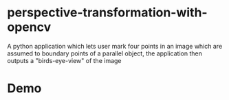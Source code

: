 # perspective-transformation-with-opencv
A python application which lets user mark four points in an image which are assumed to boundary points of a parallel object, the application then outputs a "birds-eye-view" of the image
# Demo

